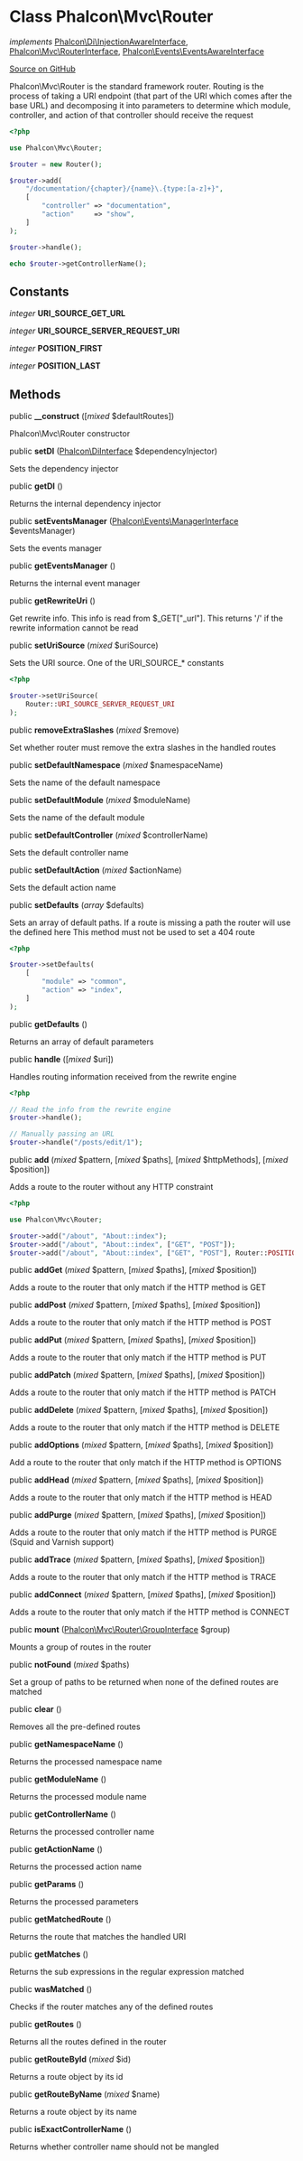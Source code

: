 # Class **Phalcon\\Mvc\\Router**

*implements* [Phalcon\Di\InjectionAwareInterface](/en/3.2/api/Phalcon_Di_InjectionAwareInterface), [Phalcon\Mvc\RouterInterface](/en/3.2/api/Phalcon_Mvc_RouterInterface), [Phalcon\Events\EventsAwareInterface](/en/3.2/api/Phalcon_Events_EventsAwareInterface)

<a href="https://github.com/phalcon/cphalcon/blob/master/phalcon/mvc/router.zep" class="btn btn-default btn-sm">Source on GitHub</a>

Phalcon\\Mvc\\Router is the standard framework router. Routing is the process of taking a URI endpoint (that part of the URI which comes after the base URL) and decomposing it into parameters to determine which module, controller, and action of that controller should receive the request

```php
<?php

use Phalcon\Mvc\Router;

$router = new Router();

$router->add(
    "/documentation/{chapter}/{name}\.{type:[a-z]+}",
    [
        "controller" => "documentation",
        "action"     => "show",
    ]
);

$router->handle();

echo $router->getControllerName();

```

## Constants

*integer* **URI_SOURCE_GET_URL**

*integer* **URI_SOURCE_SERVER_REQUEST_URI**

*integer* **POSITION_FIRST**

*integer* **POSITION_LAST**

## Methods

public **__construct** ([*mixed* $defaultRoutes])

Phalcon\\Mvc\\Router constructor

public **setDI** ([Phalcon\DiInterface](/en/3.2/api/Phalcon_DiInterface) $dependencyInjector)

Sets the dependency injector

public **getDI** ()

Returns the internal dependency injector

public **setEventsManager** ([Phalcon\Events\ManagerInterface](/en/3.2/api/Phalcon_Events_ManagerInterface) $eventsManager)

Sets the events manager

public **getEventsManager** ()

Returns the internal event manager

public **getRewriteUri** ()

Get rewrite info. This info is read from $_GET["_url"]. This returns '/' if the rewrite information cannot be read

public **setUriSource** (*mixed* $uriSource)

Sets the URI source. One of the URI_SOURCE_* constants

```php
<?php

$router->setUriSource(
    Router::URI_SOURCE_SERVER_REQUEST_URI
);

```

public **removeExtraSlashes** (*mixed* $remove)

Set whether router must remove the extra slashes in the handled routes

public **setDefaultNamespace** (*mixed* $namespaceName)

Sets the name of the default namespace

public **setDefaultModule** (*mixed* $moduleName)

Sets the name of the default module

public **setDefaultController** (*mixed* $controllerName)

Sets the default controller name

public **setDefaultAction** (*mixed* $actionName)

Sets the default action name

public **setDefaults** (*array* $defaults)

Sets an array of default paths. If a route is missing a path the router will use the defined here This method must not be used to set a 404 route

```php
<?php

$router->setDefaults(
    [
        "module" => "common",
        "action" => "index",
    ]
);

```

public **getDefaults** ()

Returns an array of default parameters

public **handle** ([*mixed* $uri])

Handles routing information received from the rewrite engine

```php
<?php

// Read the info from the rewrite engine
$router->handle();

// Manually passing an URL
$router->handle("/posts/edit/1");

```

public **add** (*mixed* $pattern, [*mixed* $paths], [*mixed* $httpMethods], [*mixed* $position])

Adds a route to the router without any HTTP constraint

```php
<?php

use Phalcon\Mvc\Router;

$router->add("/about", "About::index");
$router->add("/about", "About::index", ["GET", "POST"]);
$router->add("/about", "About::index", ["GET", "POST"], Router::POSITION_FIRST);

```

public **addGet** (*mixed* $pattern, [*mixed* $paths], [*mixed* $position])

Adds a route to the router that only match if the HTTP method is GET

public **addPost** (*mixed* $pattern, [*mixed* $paths], [*mixed* $position])

Adds a route to the router that only match if the HTTP method is POST

public **addPut** (*mixed* $pattern, [*mixed* $paths], [*mixed* $position])

Adds a route to the router that only match if the HTTP method is PUT

public **addPatch** (*mixed* $pattern, [*mixed* $paths], [*mixed* $position])

Adds a route to the router that only match if the HTTP method is PATCH

public **addDelete** (*mixed* $pattern, [*mixed* $paths], [*mixed* $position])

Adds a route to the router that only match if the HTTP method is DELETE

public **addOptions** (*mixed* $pattern, [*mixed* $paths], [*mixed* $position])

Add a route to the router that only match if the HTTP method is OPTIONS

public **addHead** (*mixed* $pattern, [*mixed* $paths], [*mixed* $position])

Adds a route to the router that only match if the HTTP method is HEAD

public **addPurge** (*mixed* $pattern, [*mixed* $paths], [*mixed* $position])

Adds a route to the router that only match if the HTTP method is PURGE (Squid and Varnish support)

public **addTrace** (*mixed* $pattern, [*mixed* $paths], [*mixed* $position])

Adds a route to the router that only match if the HTTP method is TRACE

public **addConnect** (*mixed* $pattern, [*mixed* $paths], [*mixed* $position])

Adds a route to the router that only match if the HTTP method is CONNECT

public **mount** ([Phalcon\Mvc\Router\GroupInterface](/en/3.2/api/Phalcon_Mvc_Router_GroupInterface) $group)

Mounts a group of routes in the router

public **notFound** (*mixed* $paths)

Set a group of paths to be returned when none of the defined routes are matched

public **clear** ()

Removes all the pre-defined routes

public **getNamespaceName** ()

Returns the processed namespace name

public **getModuleName** ()

Returns the processed module name

public **getControllerName** ()

Returns the processed controller name

public **getActionName** ()

Returns the processed action name

public **getParams** ()

Returns the processed parameters

public **getMatchedRoute** ()

Returns the route that matches the handled URI

public **getMatches** ()

Returns the sub expressions in the regular expression matched

public **wasMatched** ()

Checks if the router matches any of the defined routes

public **getRoutes** ()

Returns all the routes defined in the router

public **getRouteById** (*mixed* $id)

Returns a route object by its id

public **getRouteByName** (*mixed* $name)

Returns a route object by its name

public **isExactControllerName** ()

Returns whether controller name should not be mangled